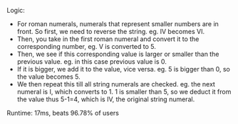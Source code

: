 Logic:

- For roman numerals, numerals that represent smaller numbers are in front. So first, we need to reverse the string. eg. IV becomes VI.
- Then, you take in the first roman numeral and convert it to the corresponding number, eg. V is converted to 5.
- Then, we see if this corresponding value is larger or smaller than the previous value. eg. in this case previous value is 0.
- If it is bigger, we add it to the value, vice versa. eg. 5 is bigger than 0, so the value becomes 5.
- We then repeat this till all string numerals are checked. eg. the next numeral is I, which converts to 1. 1 is smaller than 5, so we deduct it from the value thus 5-1=4, which is IV, the original string numeral.

Runtime: 17ms, beats 96.78% of users
